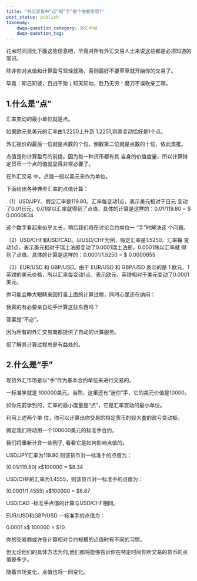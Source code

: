 ```yaml
---
title: "外汇交易中“点”和“手”是个啥意思呢?"
post_status: publish
taxonomy:
    dwqa-question_category: 外汇平台
    dwqa-question_tag:
---
```


花点时间消化下面这些信息吧，毕竟对所有外汇交易人士来说这些都是必须知道的常识。

除非你对点值和计算盈亏驾轻就熟，否则最好不要草草就开始你的交易了。

毕竟：知己知彼，百战不殆；知天知地，胜乃无穷！磨刀不误砍柴工嘛。

## **1.什么是“点”**

汇率变动的最小单位就是点。

如果欧元兑美元的汇率由1.2250上升到 1.2251,则其变动恰好是1个点。

外汇报价的最后一位就是点数的个位，倒数第二位就是点数的十位，依此类推。

点值是你计算盈亏的前提。因为每一种货币都有其 自身的价值度量，所以计算特定货币一个点的值就显得非常必要了。

在外汇交易 中，点值一般以美元来作为单位。

下面给出各种典型汇率的点值计算：

（1）USD/JPY。假定汇率是119.80。汇率每变动1点，表示美元相对于日元 变动了0.01日元，0.01除以汇率就得到了点值，具体的计算是这样的：0.01/119.80 = $ 0.0000834

这个数字看起来似乎太长，稍后我们将在讨论合约单位一 “手”时解决这 个问题。

（2）USD/CHF和USD/CAD。以USD/CHF为例，假定汇率是1.5250。汇率每 变动1点，表示美元相对于瑞士法郎变动了0.0001瑞士法郎，0.0001除以汇率就 得到了点值，具体的计算是这样的：0.0001/1.5250 = $ 0.0000655

（3）EUR/USD 和 GBP/USD。由于 EUR/USD 和 GBP/USD 表示的是 1 欧元、1 英镑的美元价格，所以汇率每变动1点，表示欧元、英镑相对于美元变动了0.0001 美元。

你可能会睁大眼睛来回打量上面的计算过程，同时心里还在纳闷：

我真的有必要亲自动手计算这些东西吗？

答案是“不必”。

因为所有的外汇交易商都提供了自动的计算服务。

但了解其计算过程总是有益处的。

## **2.什么是“手”**

现货外汇市场是以“手”作为基本合约单位来进行交易的。

一标准竽就是 100000美元。当然，这里还有“迷你”手，它的美元价值是10000。

如你先前学到的，汇率的最小度量是“点”，它是汇率变动的最小单位。

利用上述两个单 位，你可以计算出你交易的特定货币的较大査的盈亏变动额。

假定我们将动用一个100000美元的标准手合约。

我们将重新计弇一些例子, 看看它是如何影响点值的。

USD/JPY汇率为119.80,则该货币对一标准手的点值为：

(0.01/119.80) x$100000 = $8.34

USD/CHF的汇率为1.4555，则该货币对一标准手的点值为：

(0.0001/1.4555) x$100000 = $6.87

USD/CAD -标准手点值的计算与USD/CHF相同。

EUR/USD和GBP/USD —标准手的点值为：

0.0001 x$ 100000 = $10

你的交易商或许在计算相对合约规模的点值时有不同的习惯。

但无论他们的具体方法为何,他们都将能够告诉你在特定时间你所交易的货币的点值是多少。

随着市场变化，点值也将一同变化。

